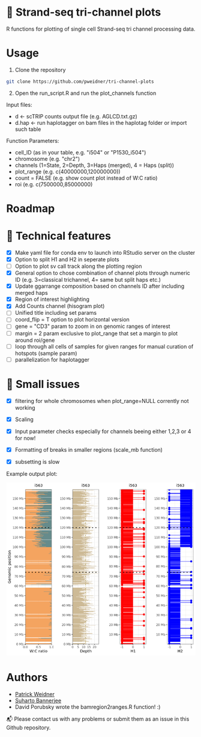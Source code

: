 # :sunflower: Strand-seq tri-channel plots
R functions for plotting of single cell Strand-seq tri channel processing data.

# Usage
1. Clone the repository

```bash
git clone https://github.com/pweidner/tri-channel-plots
```
2. Open the run_script.R and run the plot_channels function

Input files:
- d <- scTRIP counts output file (e.g. AGLCD.txt.gz)
- d.hap <- run haplotagger on bam files in the haplotag folder or import such table

Function Parameters:
- cell_ID (as in your table, e.g. "i504" or "P1530_i504")
- chromosome (e.g. "chr2")
- channels (1=State, 2=Depth, 3=Haps (merged), 4 = Haps (split))
- plot_range (e.g. c(40000000,120000000))
- count = FALSE (e.g. show count plot instead of W:C ratio)
- roi (e.g. c(7500000,85000000)

# Roadmap

# 📕 Technical features
- [X] Make yaml file for conda env to launch into RStudio server on the cluster
- [X] Option to split H1 and H2 in seperate plots
- [ ] Option to plot sv call track along the plotting region
- [X] General option to chose combination of channel plots through numeric ID (e.g. 3=classical trichannel, 4= same but split haps etc.)
- [X] Update ggarrange composition based on channels ID after including merged haps
- [X] Region of interest highlighting
- [X] Add Counts channel (hisogram plot)
- [ ] Unified title including set params
- [ ] coord_flip = T option to plot horizontal version
- [ ] gene = "CD3" param to zoom in on genomic ranges of interest
- [ ] margin = 2 param exclusive to plot_range that set a margin to plot around roi/gene
- [ ] loop through all cells of samples for given ranges for manual curation of hotspots (sample param)
- [ ] parallelization for haplotagger

# 🛑 Small issues
- [X] filtering for whole chromosomes when plot_range=NULL corrently not working
- [X] Scaling
- [X] Input parameter checks especially for channels beeing either 1,2,3 or 4 for now!
- [X] Formatting of breaks in smaller regions (scale_mb function)
- [X] subsetting is slow


Example output plot:

![trichannelplot](example_cell.png)

# Authors
- [Patrick Weidner](https://github.com/pweidner)
- [Suharto Bannerjee](https://github.com/suhartobanerjee)
- David Porubsky wrote the bamregion2ranges.R function! :)

:mailbox_with_mail:  Please contact us with any problems or submit them as an issue in this Github repository.
